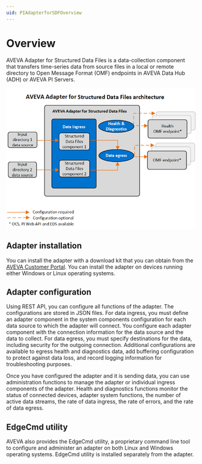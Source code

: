 ```yaml
---
uid: PIAdapterforSDFOverview
---
```


# Overview

AVEVA Adapter for Structured Data Files is a data-collection component that transfers time-series data from source files in a local or remote directory to Open Message Format (OMF) endpoints in AVEVA Data Hub (ADH) or AVEVA PI Servers.

![AVEVA Adapter for Structured Data Files architecture](images/aveva-adapter-for-sdf-architecture-diagram.png)

<!--The conceptual information is very light. What type of files? Where do they come from? What sorts of scenarios would this be used in? I wouldn't expect to see installation and configuration information in the main overview page. It seems too detailed. I realize this is what is done on the other apater documents, but I would question it there, too.-->

## Adapter installation

You can install the adapter with a download kit that you can obtain from the [AVEVA Customer Portal](https://my.osisoft.com/). You can install the adapter on devices running either Windows or Linux operating systems.

## Adapter configuration

Using REST API, you can configure all functions of the adapter. The configurations are stored in JSON files. For data ingress, you must define an adapter component in the system components configuration for each data source to which the adapter will connect. You configure each adapter component with the connection information for the data source and the data to collect. For data egress, you must specify destinations for the data, including security for the outgoing connection. Additional configurations are available to egress health and diagnostics data, add buffering configuration to protect against data loss, and record logging information for troubleshooting purposes.

Once you have configured the adapter and it is sending data, you can use administration functions to manage the adapter or individual ingress components of the adapter. Health and diagnostics functions monitor the status of connected devices, adapter system functions, the number of active data streams, the rate of data ingress, the rate of errors, and the rate of data egress.

## EdgeCmd utility

AVEVA also provides the EdgeCmd utility, a proprietary command line tool to configure and administer an adapter on both Linux and Windows operating systems. EdgeCmd utility is installed separately from the adapter.

